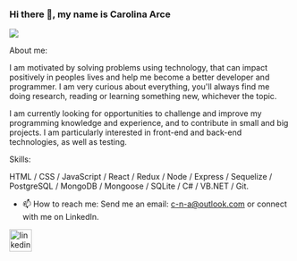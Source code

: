 ### Hi there 👋, my name is Carolina Arce
![](https://cdn.pixabay.com/photo/2015/08/24/12/53/banner-904884__340.jpg)

About me:

I am motivated by solving problems using technology, that can impact positively in peoples lives and help me become a better developer and programmer. I am very curious about everything, you'll always find me doing research, reading or learning something new, whichever the topic.

I am currently looking for opportunities to challenge and improve my programming knowledge and experience, and to contribute in small and big projects. I am particularly interested in front-end and back-end technologies, as well as testing.

Skills: 

HTML / CSS / JavaScript / React / Redux /  Node / Express / Sequelize / PostgreSQL / MongoDB / Mongoose / SQLite / C# / VB.NET / Git.

- 📫 How to reach me: Send me an email: c-n-a@outlook.com or connect with me on LinkedIn.


 [<img src='https://img.icons8.com/android/24/4a90e2/linkedin.png' alt='linkedin' height='40'>](https://www.linkedin.com/in/carolinanarce/)  

<!--
**cna-cmd/cna-cmd** is a ✨ _special_ ✨ repository because its `README.md` (this file) appears on your GitHub profile.

Here are some ideas to get you started:

- 🔭 I’m currently working on ...
- 🌱 I’m currently learning ...
- 👯 I’m looking to collaborate on ...
- 🤔 I’m looking for help with ...
- 💬 Ask me about ...
- 📫 How to reach me: ...
- 😄 Pronouns: ...
- ⚡ Fun fact: ...
-->
